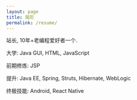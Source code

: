 ```yaml
---
layout: page
title: 简历
permalink: /resume/
---
```


站长, 10年+老编程爱好者一个.

大学: Java GUI, HTML, JavaScript

前期修炼: JSP

提升: Java EE, Spring, Struts, Hibernate, WebLogic

终极技能: Android, React Native
